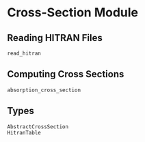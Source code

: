 # Cross-Section Module

## Reading HITRAN Files

```@docs
read_hitran
```

## Computing Cross Sections

```@docs
absorption_cross_section
```

## Types

```@docs
AbstractCrossSection
HitranTable
```
